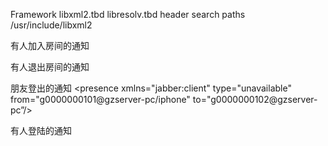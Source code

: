 
Framework 
  libxml2.tbd
  libresolv.tbd
header search paths
  /usr/include/libxml2


有人加入房间的通知
<presence xmlns="jabber:client" from="128@muc.gzserver-pc/g0000000101" to="g0000000102@gzserver-pc/iphone"><x xmlns="http://jabber.org/protocol/muc#user"><item affiliation="none" role="participant" nick="g0000000101" jid="g0000000101@gzserver-pc/iphone"/></x></presence>

有人退出房间的通知
<presence xmlns="jabber:client" to="g0000000102@gzserver-pc/iphone" type="unavailable" from="128@muc.gzserver-pc/g0000000101"><x xmlns="http://jabber.org/protocol/muc#user"><item affiliation="none" role="participant" nick="g0000000101" jid="g0000000101@gzserver-pc/iphone"/></x></presence>

朋友登出的通知
<presence xmlns="jabber:client" type="unavailable" from="g0000000101@gzserver-pc/iphone" to="g0000000102@gzserver-pc”/>

有人登陆的通知
<presence xmlns="jabber:client" to="g0000000102@gzserver-pc" from="g0000000101@gzserver-pc/iphone"/>
